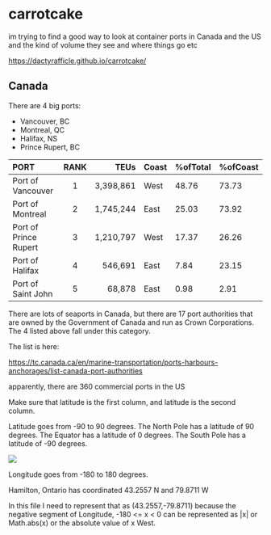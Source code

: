 # carrotcake

im trying to find a good way to look at container ports in Canada and the US and the kind of volume they see and where things go etc

https://dactyrafficle.github.io/carrotcake/

## Canada

There are 4 big ports:
* Vancouver, BC
* Montreal, QC
* Halifax, NS
* Prince Rupert, BC

| PORT | RANK | TEUs | Coast | %ofTotal | %ofCoast | 
| :--- | :---: | ---: | --- | --- | --- | 
| Port of Vancouver | 1 | 3,398,861 | West | 48.76 | 73.73 | 
| Port of Montreal | 2 | 1,745,244 | East | 25.03 | 73.92 | 
| Port of Prince Rupert | 3 | 1,210,797 | West | 17.37 | 26.26 | 
| Port of Halifax | 4 | 546,691 | East | 7.84 | 23.15 | 
| Port of Saint John | 5 | 68,878 | East | 0.98 | 2.91 | 


There are lots of seaports in Canada, but there are 17 port authorities that are owned by the Government of Canada and run as Crown Corporations. The 4 listed above fall under this category.

The list is here:

https://tc.canada.ca/en/marine-transportation/ports-harbours-anchorages/list-canada-port-authorities

apparently, there are 360 commercial ports in the US

Make sure that latitude is the first column, and latitude is the second column.

Latitude goes from -90 to 90 degrees.
The North Pole has a latitude of 90 degrees.
The Equator has a latitude of 0 degrees.
The South Pole has a latitude of -90 degrees.

![](images/latitude.png)

Longitude goes from -180 to 180 degrees.

Hamilton, Ontario has coordinated 43.2557 N and 79.8711 W

In this file I need to represent that as (43.2557,-79.8711) because the negative segment of Longitude, -180 <= x < 0 can be represented as |x| or Math.abs(x) or the absolute value of x West.


